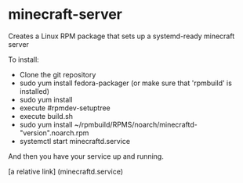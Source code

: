 minecraft-server
================

Creates a Linux RPM package that sets up a systemd-ready minecraft server

To install:
* Clone the git repository
* sudo yum install fedora-packager (or make sure that 'rpmbuild' is installed)
* sudo yum install 
* execute #rpmdev-setuptree
* execute build.sh
* sudo yum install ~/rpmbuild/RPMS/noarch/minecraftd-"version".noarch.rpm
* systemctl start minecraftd.service

And then you have your service up and running.

[a relative link] (minecraftd.service)
